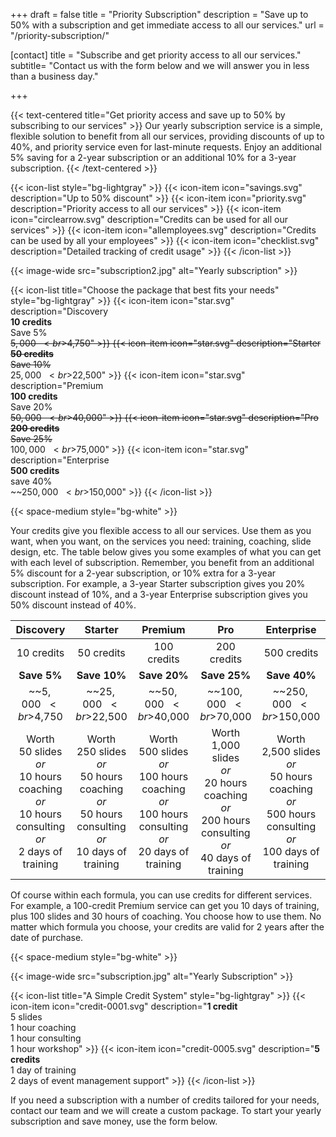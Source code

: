 +++
draft 			= false
title 			= "Priority Subscription"
description		= "Save up to 50% with a subscription and get immediate access to all our services."
url		 		= "/priority-subscription/"
 
[contact]
	title	= "Subscribe and get priority access to all our services."
	subtitle= "Contact us with the form below and we will answer you in less than a business day."
	
+++

{{< text-centered title="Get priority access and save up to 50% by subscribing to our services" >}}
Our yearly subscription service is a simple, flexible solution to benefit from all our services, providing discounts of up to 40%, and priority service even for last-minute requests. Enjoy an additional 5% saving for a 2-year subscription or an additional 10% for a 3-year subscription.
{{< /text-centered >}}

{{< icon-list style="bg-lightgray" >}}
	{{< icon-item icon="savings.svg" description="Up to 50% discount" >}}
	{{< icon-item icon="priority.svg" description="Priority access to all our services" >}}
	{{< icon-item icon="circlearrow.svg" description="Credits can be used for all our services" >}}
	{{< icon-item icon="allemployees.svg" description="Credits can be used by all your employees" >}}
	{{< icon-item icon="checklist.svg" description="Detailed tracking of credit usage" >}}
{{< /icon-list >}}

{{< image-wide src="subscription2.jpg" alt="Yearly subscription" >}}
 
{{< icon-list title="Choose the package that best fits your needs" style="bg-lightgray" >}}
	{{< icon-item icon="star.svg" description="Discovery<br>**10 credits**<br>Save 5%<br>~~$5,000~~<br>$4,750" >}}
	{{< icon-item icon="star.svg" description="Starter<br>**50 credits**<br>Save 10%<br>~~$25,000~~<br>$22,500" >}}
	{{< icon-item icon="star.svg" description="Premium<br>**100 credits**<br>Save 20%<br>~~$50,000~~<br>$40,000" >}}
	{{< icon-item icon="star.svg" description="Pro<br>**200 credits**<br>Save 25%<br>~~$100,000~~<br>$75,000" >}}
	{{< icon-item icon="star.svg" description="Enterprise<br>**500 credits**<br>save 40%<br>~~$250,000~~<br>$150,000" >}}
{{< /icon-list >}}

{{< space-medium style="bg-white" >}}

Your credits give you flexible access to all our services. Use them as you want, when you want, on the services you need: training, coaching, slide design, etc. The table below gives you some examples of what you can get with each level of subscription. Remember, you benefit from an additional 5% discount for a 2-year subscription, or 10% extra for a 3-year subscription. For example, a 3-year Starter subscription gives you 20% discount instead of 10%, and a 3-year Enterprise subscription gives you 50% discount instead of 40%.

|Discovery|Starter|Premium|Pro|Enterprise|
|:--------:|:-------:|:-----:|:-:|:--------:|
|10 credits|50 credits|100 credits|200 credits|500 credits|
|**Save 5%**|**Save 10%**|**Save 20%**|**Save 25%**|**Save 40%**|
|~~$5,000~~<br>$4,750|~~$25,000~~<br>$22,500|~~$50,000~~<br>$40,000|~~$100,000~~<br>$70,000|~~$250,000~~<br>$150,000|
|Worth<br>50 slides<br>*or*<br>10 hours coaching<br>*or*<br>10 hours consulting<br>*or*<br>2 days of training|Worth<br>250 slides<br>*or*<br>50 hours coaching<br>*or*<br>50 hours consulting<br>*or*<br>10 days of training|Worth<br>500 slides<br>*or*<br>100 hours coaching<br>*or*<br>100 hours consulting<br>*or*<br>20 days of training|Worth<br>1,000 slides<br>*or*<br>20 hours coaching<br>*or*<br>200 hours consulting<br>*or*<br>40 days of training|Worth<br>2,500 slides<br>*or*<br>50 hours coaching<br>*or*<br>500 hours consulting<br>*or*<br>100 days of training|

Of course within each formula, you can use credits for different services. For example, a 100-credit Premium service can get you 10 days of training, plus 100 slides and 30 hours of coaching. You choose how to use them. No matter which formula you choose, your credits are valid for 2 years after the date of purchase.

{{< space-medium style="bg-white" >}}

{{< image-wide src="subscription.jpg" alt="Yearly Subscription" >}}

{{< icon-list title="A Simple Credit System" style="bg-lightgray" >}}
	{{< icon-item icon="credit-0001.svg" description="**1 credit**<br>5 slides<br>1 hour coaching<br>1 hour consulting<br>1 hour workshop" >}}
	{{< icon-item icon="credit-0005.svg" description="**5 credits**<br>1 day of training<br>2 days of event management support" >}}
{{< /icon-list >}}

If you need a subscription with a number of credits tailored for your needs, contact our team and we will create a custom package. To start your yearly subscription and save money, use the form below.
